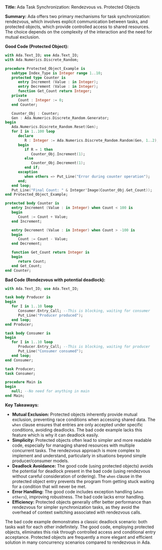 **Title:** Ada Task Synchronization: Rendezvous vs. Protected Objects

**Summary:**  Ada offers two primary mechanisms for task synchronization: rendezvous, which involves explicit communication between tasks, and protected objects, which provide controlled access to shared resources.  The choice depends on the complexity of the interaction and the need for mutual exclusion.


**Good Code (Protected Object):**

```ada
with Ada.Text_IO; use Ada.Text_IO;
with Ada.Numerics.Discrete_Random;

procedure Protected_Object_Example is
   subtype Index_Type is Integer range 1..10;
   protected type Counter is
      entry Increment (Value : in Integer);
      entry Decrement (Value : in Integer);
      function Get_Count return Integer;
   private
      Count : Integer := 0;
   end Counter;

   Counter_Obj : Counter;
   Gen : Ada.Numerics.Discrete_Random.Generator;
begin
   Ada.Numerics.Discrete_Random.Reset(Gen);
   for I in 1..100 loop
      declare
         R : Integer := Ada.Numerics.Discrete_Random.Random(Gen, 1..2); --Randomly choose increment or decrement
      begin
         if R = 1 then
            Counter_Obj.Increment(1);
         else
            Counter_Obj.Decrement(1);
         end if;
      exception
         when others => Put_Line("Error during counter operation");
      end;
   end loop;
   Put_Line("Final Count: " & Integer'Image(Counter_Obj.Get_Count));
end Protected_Object_Example;

protected body Counter is
   entry Increment (Value : in Integer) when Count < 100 is
   begin
      Count := Count + Value;
   end Increment;

   entry Decrement (Value : in Integer) when Count > -100 is
   begin
      Count := Count - Value;
   end Decrement;

   function Get_Count return Integer is
   begin
      return Count;
   end Get_Count;
end Counter;
```

**Bad Code (Rendezvous with potential deadlock):**

```ada
with Ada.Text_IO; use Ada.Text_IO;

task body Producer is
begin
   for I in 1..10 loop
      Consumer.Entry_Call; --This is blocking, waiting for consumer
      Put_Line("Producer produced");
   end loop;
end Producer;

task body Consumer is
begin
   for I in 1..10 loop
      Producer.Entry_Call; --This is blocking, waiting for producer
      Put_Line("Consumer consumed");
   end loop;
end Consumer;

task Producer;
task Consumer;

procedure Main is
begin
   null; --No need for anything in main
end Main;
```


**Key Takeaways:**

* **Mutual Exclusion:** Protected objects inherently provide mutual exclusion, preventing race conditions when accessing shared data. The `when` clause ensures that entries are only accepted under specific conditions, avoiding deadlocks. The bad code example lacks this feature which is why it can deadlock easily.
* **Simplicity:** Protected objects often lead to simpler and more readable code, especially for managing shared resources with multiple concurrent tasks. The rendezvous approach is more complex to implement and understand, particularly in situations beyond simple producer/consumer models.
* **Deadlock Avoidance:**  The good code (using protected objects) avoids the potential for deadlock present in the bad code (using rendezvous without careful consideration of ordering).  The `when` clause in the protected object entry prevents the program from getting stuck waiting for a condition that will never be met.
* **Error Handling:** The good code includes exception handling (`when others`), improving robustness.  The bad code lacks error handling.
* **Efficiency:** Protected objects generally offer better performance than rendezvous for simpler synchronization tasks, as they avoid the overhead of context switching associated with rendezvous calls.


The bad code example demonstrates a classic deadlock scenario: both tasks wait for each other indefinitely.  The good code, employing protected objects, eliminates this risk through controlled access and conditional entry acceptance.  Protected objects are frequently a more elegant and efficient solution in many concurrency scenarios compared to rendezvous in Ada.
